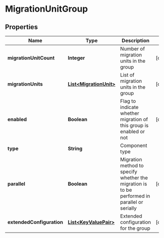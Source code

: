 # MigrationUnitGroup

## Properties
Name | Type | Description | Notes
------------ | ------------- | ------------- | -------------
**migrationUnitCount** | **Integer** | Number of migration units in the group |  [optional]
**migrationUnits** | [**List&lt;MigrationUnit&gt;**](MigrationUnit.md) | List of migration units in the group |  [optional]
**enabled** | **Boolean** | Flag to indicate whether migration of this group is enabled or not |  [optional]
**type** | **String** | Component type | 
**parallel** | **Boolean** | Migration method to specify whether the migration is to be performed in parallel or serially |  [optional]
**extendedConfiguration** | [**List&lt;KeyValuePair&gt;**](KeyValuePair.md) | Extended configuration for the group |  [optional]
